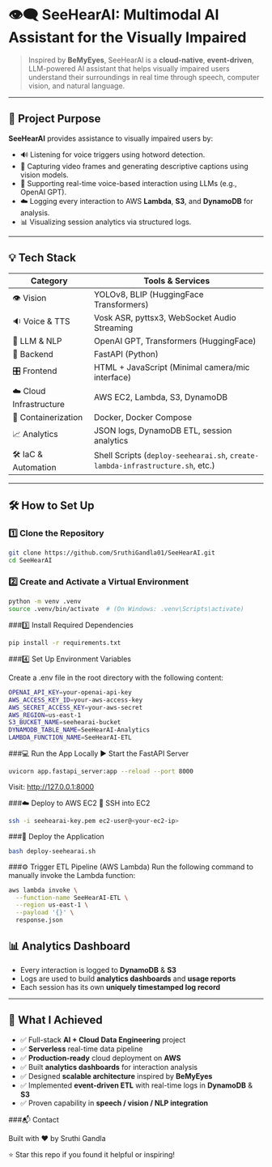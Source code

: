 # 👁️‍🗨️ SeeHearAI: Multimodal AI Assistant for the Visually Impaired

> Inspired by **BeMyEyes**, SeeHearAI is a **cloud-native**, **event-driven**, LLM-powered AI assistant that helps visually impaired users understand their surroundings in real time through speech, computer vision, and natural language.

---

## 🚀 Project Purpose

**SeeHearAI** provides assistance to visually impaired users by:

- 🔊 Listening for voice triggers using hotword detection.
- 📸 Capturing video frames and generating descriptive captions using vision models.
- 🧠 Supporting real-time voice-based interaction using LLMs (e.g., OpenAI GPT).
- ☁️ Logging every interaction to AWS **Lambda**, **S3**, and **DynamoDB** for analysis.
- 📊 Visualizing session analytics via structured logs.

---

## 💡 Tech Stack

| Category                | Tools & Services                                                                 |
|-------------------------|----------------------------------------------------------------------------------|
| 👁️ Vision               | YOLOv8, BLIP (HuggingFace Transformers)                                         |
| 🔉 Voice & TTS          | Vosk ASR, pyttsx3, WebSocket Audio Streaming                                     |
| 🧠 LLM & NLP            | OpenAI GPT, Transformers (HuggingFace)                                          |
| 🧱 Backend              | FastAPI (Python)                                                                |
| 🎛️ Frontend             | HTML + JavaScript (Minimal camera/mic interface)                                |
| ☁️ Cloud Infrastructure | AWS EC2, Lambda, S3, DynamoDB                                                   |
| 🐳 Containerization     | Docker, Docker Compose                                                          |
| 📈 Analytics            | JSON logs, DynamoDB ETL, session analytics                                      |
| 🛠️ IaC & Automation     | Shell Scripts (`deploy-seehearai.sh`, `create-lambda-infrastructure.sh`, etc.) |

---

## 🛠️ How to Set Up

### 1️⃣ Clone the Repository

```bash
git clone https://github.com/SruthiGandla01/SeeHearAI.git
cd SeeHearAI
```

### 2️⃣ Create and Activate a Virtual Environment

```bash
python -m venv .venv
source .venv/bin/activate  # (On Windows: .venv\Scripts\activate)

```
###3️⃣ Install Required Dependencies

```bash
pip install -r requirements.txt
```

###4️⃣ Set Up Environment Variables

Create a .env file in the root directory with the following content:

```bash
OPENAI_API_KEY=your-openai-api-key
AWS_ACCESS_KEY_ID=your-aws-access-key
AWS_SECRET_ACCESS_KEY=your-aws-secret
AWS_REGION=us-east-1
S3_BUCKET_NAME=seehearai-bucket
DYNAMODB_TABLE_NAME=SeeHearAI-Analytics
LAMBDA_FUNCTION_NAME=SeeHearAI-ETL
```
###💻 Run the App Locally
▶️ Start the FastAPI Server

```bash
uvicorn app.fastapi_server:app --reload --port 8000
```
Visit: http://127.0.0.1:8000

###☁️ Deploy to AWS EC2
🔐 SSH into EC2

```bash
ssh -i seehearai-key.pem ec2-user@<your-ec2-ip>
```
###🚀 Deploy the Application
```bash
bash deploy-seehearai.sh
```
###⚙️ Trigger ETL Pipeline (AWS Lambda)
Run the following command to manually invoke the Lambda function:
```bash
aws lambda invoke \
  --function-name SeeHearAI-ETL \
  --region us-east-1 \
  --payload '{}' \
  response.json
```
## 📊 Analytics Dashboard

- Every interaction is logged to **DynamoDB** & **S3**
- Logs are used to build **analytics dashboards** and **usage reports**
- Each session has its own **uniquely timestamped log record**

---

## 🏁 What I Achieved

- ✅ Full-stack **AI + Cloud Data Engineering** project  
- ✅ **Serverless** real-time data pipeline  
- ✅ **Production-ready** cloud deployment on **AWS**  
- ✅ Built **analytics dashboards** for interaction analysis  
- ✅ Designed **scalable architecture** inspired by **BeMyEyes**  
- ✅ Implemented **event-driven ETL** with real-time logs in **DynamoDB** & **S3**  
- ✅ Proven capability in **speech / vision / NLP integration**
  
###📬 Contact

Built with ❤️ by Sruthi Gandla

⭐ Star this repo if you found it helpful or inspiring!
